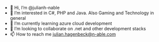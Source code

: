 - 👋 Hi, I’m @julianh-nable
- 👀 I’m interested in C#, PHP and Java. Also Gaming and Technology in general
- 🌱 I’m currently learning azure cloud development
- 💞️ I’m looking to collaborate on .net and other development stacks
- 📫 How to reach me julian.hagenbeck@n-able.com

<!---
julianh-nable/julianh-nable is a ✨ special ✨ repository because its `README.md` (this file) appears on your GitHub profile.
You can click the Preview link to take a look at your changes.
--->
